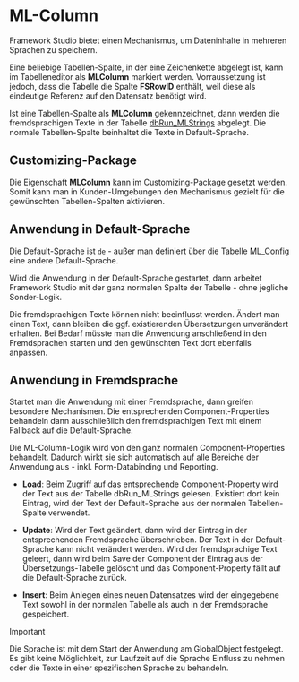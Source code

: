 # ML-Column

Framework Studio bietet einen Mechanismus, um Dateninhalte in mehreren Sprachen zu speichern.

Eine beliebige Tabellen-Spalte, in der eine Zeichenkette abgelegt ist, kann im Tabelleneditor als **MLColumn** markiert werden. Vorraussetzung ist jedoch, dass die Tabelle die Spalte **FSRowID** enthält, weil diese als eindeutige Referenz auf den Datensatz benötigt wird.

Ist eine Tabellen-Spalte als **MLColumn** gekennzeichnet, dann werden die fremdsprachigen Texte in der Tabelle [dbRun_MLStrings](../tables/dbrun_mlstrings.md) abgelegt. Die normale Tabellen-Spalte beinhaltet die Texte in Default-Sprache.

## Customizing-Package

Die Eigenschaft **MLColumn** kann im Customizing-Package gesetzt werden. Somit kann man in Kunden-Umgebungen den Mechanismus gezielt für die gewünschten Tabellen-Spalten aktivieren.

## Anwendung in Default-Sprache

Die Default-Sprache ist `de` - außer man definiert über die Tabelle [ML_Config](../tables/ml_config.md) eine andere Default-Sprache.

Wird die Anwendung in der Default-Sprache gestartet, dann arbeitet Framework Studio mit der ganz normalen Spalte der Tabelle - ohne jegliche Sonder-Logik.

Die fremdsprachigen Texte können nicht beeinflusst werden. Ändert man einen Text, dann bleiben die ggf. existierenden Übersetzungen unverändert erhalten. Bei Bedarf müsste man die Anwendung anschließend in den Fremdsprachen starten und den gewünschten Text dort ebenfalls anpassen.

## Anwendung in Fremdsprache

Startet man die Anwendung mit einer Fremdsprache, dann greifen besondere Mechanismen. Die entsprechenden Component-Properties behandeln dann ausschließlich den fremdsprachigen Text mit einem Fallback auf die Default-Sprache.

Die ML-Column-Logik wird von den ganz normalen Component-Properties behandelt. Dadurch wirkt sie sich automatisch auf alle Bereiche der Anwendung aus - inkl. Form-Databinding und Reporting.

* **Load**: Beim Zugriff auf das entsprechende Component-Property wird der Text aus der Tabelle dbRun_MLStrings gelesen. Existiert dort kein Eintrag, wird der Text der Default-Sprache aus der normalen Tabellen-Spalte verwendet.

* **Update**: Wird der Text geändert, dann wird der Eintrag in der entsprechenden Fremdsprache überschrieben. Der Text in der Default-Sprache kann nicht verändert werden. Wird der fremdsprachige Text geleert, dann wird beim Save der Component der Eintrag aus der Übersetzungs-Tabelle gelöscht und das Component-Property fällt auf die Default-Sprache zurück.

* **Insert**: Beim Anlegen eines neuen Datensatzes wird der eingegebene Text sowohl in der normalen Tabelle als auch in der Fremdsprache gespeichert.

> [!IMPORTANT]
> Die Sprache ist mit dem Start der Anwendung am GlobalObject festgelegt. Es gibt keine Möglichkeit, zur Laufzeit auf die Sprache Einfluss zu nehmen oder die Texte in einer spezifischen Sprache zu behandeln.
